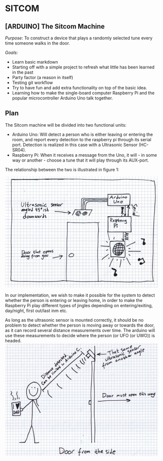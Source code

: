 # SITCOM
## [ARDUINO] The Sitcom Machine

_Purpose_: To construct a device that plays a randomly selected tune every time someone walks in the door.

_Goals:_
* Learn basic markdown
* Starting off with a simple project to refresh what little has been learned in the past
* Party factor (a reason in itself)
* Testing git workflow
* Try to have fun and add extra functionality on top of the basic idea.
* Learning how to make the single-board computer Raspberry Pi and the popular microcontroller Arduino Uno talk together.

## Plan
The Sitcom machine will be divided into two functional units:
* Arduino Uno: Will detect a person who is either leaving or entering the room, and report every detection to the raspberry pi through its serial port. Detection is realized in this case with a Ultrasonic Sensor (HC-SR04). 
* Raspberry Pi: When it receives a message from the Uno, it will - in some way or another - choose a tune that it will play through its AUX-port.

The relationship between the two is illustrated in figure 1:

![Figure 1: Drawn schematic front](https://github.com/N35N0M/SITCOM/blob/master/images/Figure1.jpg)

In our implementation, we wish to make it possible for the system to detect whether the person is entering or leaving home, in order to make the Raspberry Pi play different types of jingles depending on entering/exiting, day/night, first out/last inm etc.

As long as the ultrasonic sensor is mounted correctly, it should be no problem to detect whether the person is moving away or towards the door, as it can record several distance measurements over time. The arduino will use these measurements to decide where the person (or UFO (or UWO)) is headed.
![Figure 2: Drawn schematic side](https://github.com/N35N0M/SITCOM/blob/master/images/Figure2.jpg)
